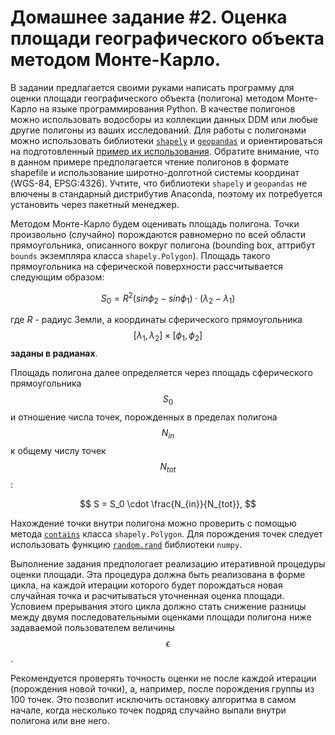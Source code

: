# Домашнее задание #2. Оценка площади географического объекта методом Монте-Карло.

В задании предлагается своими руками написать программу для оценки площади географического объекта (полигона) методом Монте-Карло на языке программирования Python. В качестве полигонов можно использовать водосборы из коллекции данных DDM или любые другие полигоны из ваших исследований. Для работы с полигонами можно использовать библиотеки [`shapely`](https://pypi.org/project/shapely/) и [`geopandas`](https://geopandas.org/en/stable/index.html) и ориентироваться на подготовленный [пример их использования](https://github.com/mvarentsov/ML4hydromet-2024/blob/main/examples/HW2_gpd_demo.ipynb). Обратите внимание, что в данном примере предполагается чтение полигонов в формате shapefile и использование широтно-долготной системы координат (WGS-84, EPSG:4326). Учтите, что библиотеки `shapely` и `geopandas` не влючены в стандарный дистрибутив Anaconda, поэтому их потребуется установить через пакетный менеджер.

Методом Монте-Карло будем оценивать площадь полигона. Точки произвольно (случайно) порождаются равномерно по всей области прямоугольника, описанного вокруг полигона (bounding box, аттрибут `bounds` экземпляра класса `shapely.Polygon`). Площадь такого прямоугольника на сферической поверхности рассчитывается следующим образом:

$$
S_0 = R^2 (sin\phi_2 - sin\phi_1) \cdot (\lambda_2 - \lambda_1)
$$

где $R$ - радиус Земли, а координаты сферического прямоугольника $$[\lambda_1, \lambda_2] \times [\phi_1, \phi_2]$$  **заданы в радианах**.

Площадь полигона далее определяется через площадь сферического прямоугольника $$S_0$$ и отношение числа точек, порожденных в пределах полигона $$N_{in}$$ к общему числу точек $$N_{tot}$$:

$$
S = S_0 \cdot \frac{N_{in}}{N_{tot}},
$$

Нахождение точки внутри полигона можно проверить с помощью метода [`contains`](https://shapely.readthedocs.io/en/stable/reference/shapely.contains.html) класса `shapely.Polygon`. Для порождения  точек следует использовать функцию [`random.rand`](https://numpy.org/doc/stable/reference/random/generated/numpy.random.rand.html) библиотеки `numpy`.

Выполнение задания предпологает реализацию итеративной процедуры оценки площади. Эта процедура должна быть реализована в форме цикла, на каждой итерации которого будет порождаться новая случайная точка и расчитываться уточненная оценка площади. Условием прерывания этого цикла должно стать снижение разницы между двумя последовательными оценками площади полигона ниже задаваемой пользователем величины $$\epsilon$$. 

Рекомендуется проверять точность оценки не после каждой итерации (порождения новой точки), а, например, после порождения группы из 100 точек.  Это позволит исключить остановку алгоритма в самом начале, когда несколько точек подряд случайно выпали внутри полигона или вне него.





